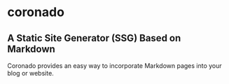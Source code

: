 # coronado

## A Static Site Generator (SSG) Based on Markdown

Coronado provides an easy way to incorporate Markdown pages into your blog or website.
